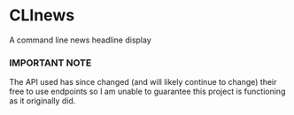 # CLInews
A command line news headline display

### IMPORTANT NOTE
The API used has since changed (and will likely continue to change) their free to use endpoints so I am unable to guarantee this project is functioning as it originally did.
